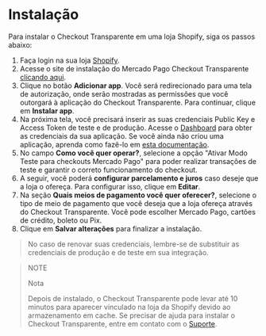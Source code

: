 # Instalação

Para instalar o Checkout Transparente em uma loja Shopify, siga os passos abaixo:

1. Faça login na sua loja [Shopify](https://accounts.shopify.com/store-login).
2. Acesse o site de instalação do Mercado Pago Checkout Transparente [clicando aqui](https://apps.shopify.com/checkout-transparente-mp).
3. Clique no botão **Adicionar app**. Você será redirecionado para uma tela de autorização, onde serão mostradas as permissões que você outorgará à aplicação do Checkout Transparente. Para continuar, clique em **Instalar app**. 
4. Na próxima tela, você precisará inserir as suas credenciais Public Key e Access Token de teste e de produção. Acesse o [Dashboard](https://www.mercadopago.com.ar/developers/panel) para obter as credenciais da sua aplicação. Se você ainda não criou uma aplicação, aprenda como fazê-lo em [esta documentação](/developers/pt/docs/shopify/additional-content/dashboard/introduction). 
5. No campo **Como você quer operar?**, selecione a opção "Ativar Modo Teste para checkouts Mercado Pago" para poder realizar transações de teste e garantir o correto funcionamento do checkout.
6. A seguir, você poderá **configurar parcelamento e juros** caso deseje que a loja o ofereça. Para configurar isso, clique em **Editar**.
7. Na seção **Quais meios de pagamento você quer oferecer?**, selecione o tipo de meio de pagamento que você deseja que a loja ofereça através do Checkout Transparente. Você pode escolher Mercado Pago, cartões de crédito, boleto ou Pix.
8. Clique em **Salvar alterações** para finalizar a instalação.

> No caso de renovar suas credenciais, lembre-se de substituir as credenciais de produção e de teste em sua integração.

> NOTE
>
> Nota
>
> Depois de instalado, o Checkout Transparente pode levar até 10 minutos para aparecer vinculado na loja da Shopify devido ao armazenamento em cache. Se precisar de ajuda para instalar o Checkout Transparente, entre em contato com o [Suporte](https://www.mercadopago.com/developers/pt/support).
